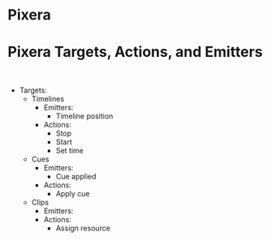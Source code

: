 # Pixera

# Pixera Targets, Actions, and Emitters
​
- Targets:
	- Timelines
		- Emitters:
			- Timeline position
		- Actions:
			- Stop
			- Start
			- Set time
	- Cues
		- Emitters:
			- Cue applied
		- Actions:
			- Apply cue
	- Clips
		- Emitters:
		- Actions:
			- Assign resource